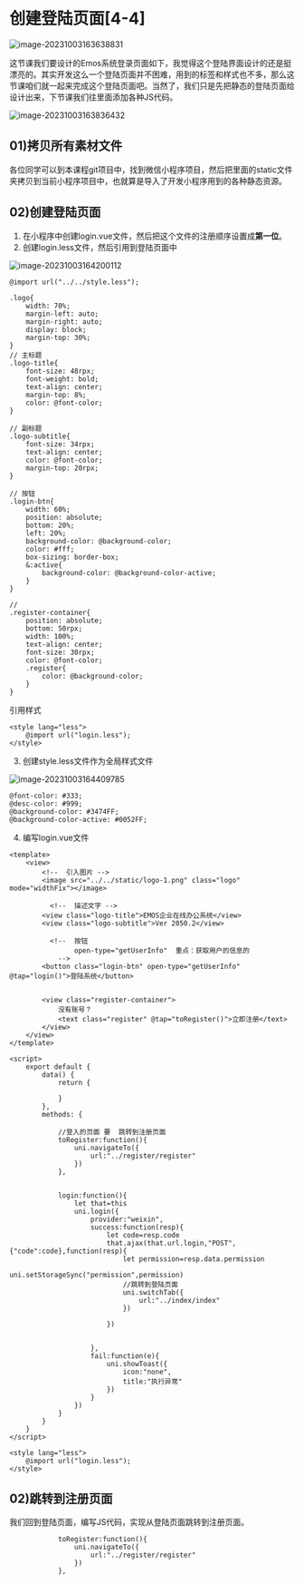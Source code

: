 # 创建登陆页面[4-4]

![image-20231003163638831](04创建登陆页面4-4.assets/image-20231003163638831.png)

这节课我们要设计的Emos系统登录页面如下，我觉得这个登陆界面设计的还是挺漂亮的。其实开发这么一个登陆页面并不困难，用到的标签和样式也不多，那么这节课咱们就一起来完成这个登陆页面吧。当然了，我们只是先把静态的登陆页面给设计出来，下节课我们往里面添加各种JS代码。

![image-20231003163836432](04创建登陆页面4-4.assets/image-20231003163836432.png)

## 01)拷贝所有素材文件

各位同学可以到本课程git项目中，找到微信小程序项目，然后把里面的static文件夹拷贝到当前小程序项目中，也就算是导入了开发小程序用到的各种静态资源。



## 02)创建登陆页面

1. 在小程序中创建login.vue文件，然后把这个文件的注册顺序设置成**第一位**。
2. 创建login.less文件，然后引用到登陆页面中

![image-20231003164200112](04创建登陆页面4-4.assets/image-20231003164200112.png)



```less
@import url("../../style.less");

.logo{
	width: 70%;
	margin-left: auto;
	margin-right: auto;
	display: block;
	margin-top: 30%;
}
// 主标题
.logo-title{
	font-size: 48rpx;
	font-weight: bold;
	text-align: center;
	margin-top: 8%;
	color: @font-color;
}

// 副标题
.logo-subtitle{
	font-size: 34rpx;
	text-align: center;
	color: @font-color;
	margin-top: 20rpx;
}

// 按钮
.login-btn{
	width: 60%;
	position: absolute;
	bottom: 20%;
	left: 20%;
	background-color: @background-color;
	color: #fff;
	box-sizing: border-box;
	&:active{
		background-color: @background-color-active;
	}
}

// 
.register-container{
	position: absolute;
	bottom: 50rpx;
	width: 100%;
	text-align: center;
	font-size: 30rpx;
	color: @font-color;
	.register{
		color: @background-color;
	}
}
```



引用样式

```vue
<style lang="less">
	@import url("login.less");
</style>
```

3. 创建style.less文件作为全局样式文件

![image-20231003164409785](04创建登陆页面4-4.assets/image-20231003164409785.png)

```less
@font-color: #333;
@desc-color: #999;
@background-color: #3474FF;
@background-color-active: #0052FF;
```

4. 编写login.vue文件

```vue
<template>
	<view>
        <!--  引入图片 -->
		<image src="../../static/logo-1.png" class="logo" mode="widthFix"></image>
        
          <!--  描述文字 -->
		<view class="logo-title">EMOS企业在线办公系统</view>
		<view class="logo-subtitle">Ver 2050.2</view>
        
          <!--  按钮 
                open-type="getUserInfo"  重点：获取用户的信息的
            -->
        <button class="login-btn" open-type="getUserInfo" @tap="login()">登陆系统</button>
        
        
		<view class="register-container">
			没有账号？
			<text class="register" @tap="toRegister()">立即注册</text>
		</view>
	</view>
</template>

<script>
	export default {
		data() {
			return {
				
			}
		},
		methods: {
            
            //登入的页面 要  跳转到注册页面
			toRegister:function(){
				uni.navigateTo({
					url:"../register/register"
				})
			},
            
            
			login:function(){
				let that=this
				uni.login({
					provider:"weixin",
					success:function(resp){
						let code=resp.code
						that.ajax(that.url.login,"POST",{"code":code},function(resp){
							let permission=resp.data.permission
							uni.setStorageSync("permission",permission)
							//跳转到登陆页面
							uni.switchTab({
								url:"../index/index"
							})
							
						})
						
						
					},
					fail:function(e){
						uni.showToast({
							icon:"none",
							title:"执行异常"
						})
					}
				})
			}
		}
	}
</script>

<style lang="less">
	@import url("login.less");
</style>

```



## 02)跳转到注册页面

我们回到登陆页面，编写JS代码，实现从登陆页面跳转到注册页面。

```vue
			toRegister:function(){
				uni.navigateTo({
					url:"../register/register"
				})
			},
```









